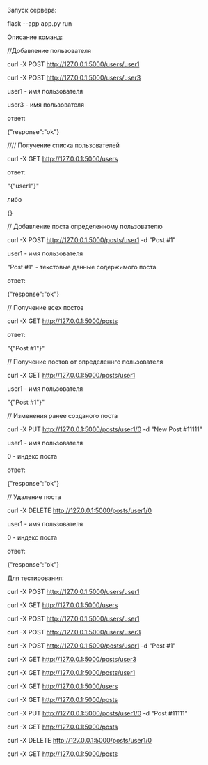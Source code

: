 


Запуск сервера:


flask --app app.py run




Описание команд:


//Добавление пользователя
 
curl -X POST http://127.0.0.1:5000/users/user1

curl -X POST http://127.0.0.1:5000/users/user3

user1 - имя пользователя

user3 - имя пользователя

ответ:

{"response":"ok"}



//// Получение списка пользователей

curl -X GET http://127.0.0.1:5000/users

ответ:

"{\"user1\"}"

либо 

{}




// Добавление поста определенному пользователю

curl -X POST http://127.0.0.1:5000/posts/user1 -d "Post #1"

user1 - имя пользователя

"Post #1" - текстовые данные содержимого поста

ответ:

{"response":"ok"}



// Получение всех постов

curl -X GET http://127.0.0.1:5000/posts

ответ:

"{\"Post #1\"}"



// Получение постов от определеннго пользователя

curl -X GET http://127.0.0.1:5000/posts/user1 

user1 - имя пользователя

"{\"Post #1\"}"



// Изменения ранее созданого поста

curl -X PUT http://127.0.0.1:5000/posts/user1/0 -d "New Post #11111"

user1 - имя пользователя

0 - индекс поста

ответ:

{"response":"ok"}


// Удаление поста

curl -X DELETE http://127.0.0.1:5000/posts/user1/0

user1 - имя пользователя

0 - индекс поста

ответ:

{"response":"ok"}







Для тестирования:

curl -X POST http://127.0.0.1:5000/users/user1

curl -X GET http://127.0.0.1:5000/users

curl -X POST http://127.0.0.1:5000/users/user1

curl -X POST http://127.0.0.1:5000/users/user3

curl -X POST http://127.0.0.1:5000/posts/user1 -d "Post #1"

curl -X GET http://127.0.0.1:5000/posts/user3

curl -X GET http://127.0.0.1:5000/posts/user1
 
curl -X GET http://127.0.0.1:5000/users

curl -X GET http://127.0.0.1:5000/posts

curl -X PUT http://127.0.0.1:5000/posts/user1/0 -d "Post #11111"

curl -X GET http://127.0.0.1:5000/posts

curl -X DELETE http://127.0.0.1:5000/posts/user1/0

curl -X GET http://127.0.0.1:5000/posts













